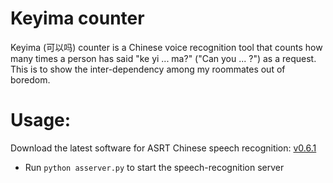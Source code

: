 # Keyima counter
Keyima (可以吗) counter is a Chinese voice recognition tool that counts how many times a person has said "ke yi ... ma?" ("Can you ... ?") as a request. This is to show the inter-dependency among my roommates out of boredom.

# Usage:

Download the latest software for ASRT Chinese speech recognition: [v0.6.1](https://github.com/nl8590687/ASRT_SpeechRecognition/releases/tag/v0.6.1)
- Run `python asserver.py` to start the speech-recognition server